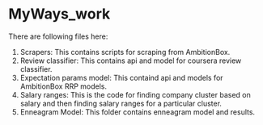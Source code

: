 # MyWays_work
There are following files here:
1. Scrapers: This contains scripts for scraping from AmbitionBox.
2. Review classifier: This contains api and model for coursera review classifier.
3. Expectation params model: This containd api and models for AmbitionBox RRP models.
4. Salary ranges: This is the code for finding company cluster based on salary and then finding salary ranges for a particular cluster.
5. Enneagram Model: This folder contains enneagram model and results.
